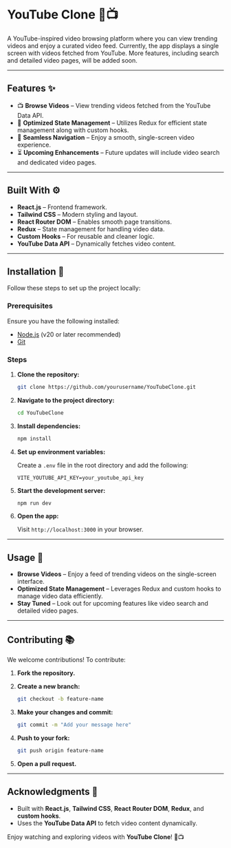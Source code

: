 # YouTube Clone 🎥📺

A YouTube-inspired video browsing platform where you can view trending videos and enjoy a curated video feed. Currently, the app displays a single screen with videos fetched from YouTube. More features, including search and detailed video pages, will be added soon.

---

## Features ✨

- 📺 **Browse Videos** – View trending videos fetched from the YouTube Data API.
- 🔄 **Optimized State Management** – Utilizes Redux for efficient state management along with custom hooks.
- 🔗 **Seamless Navigation** – Enjoy a smooth, single-screen video experience.
- ⏳ **Upcoming Enhancements** – Future updates will include video search and dedicated video pages.

---

## Built With ⚙️

- **React.js** – Frontend framework.
- **Tailwind CSS** – Modern styling and layout.
- **React Router DOM** – Enables smooth page transitions.
- **Redux** – State management for handling video data.
- **Custom Hooks** – For reusable and cleaner logic.
- **YouTube Data API** – Dynamically fetches video content.

---

## Installation 🚀

Follow these steps to set up the project locally:

### Prerequisites

Ensure you have the following installed:

- [Node.js](https://nodejs.org/) (v20 or later recommended)
- [Git](https://git-scm.com/)

### Steps

1. **Clone the repository:**

   ```bash
   git clone https://github.com/yourusername/YouTubeClone.git
   ```

2. **Navigate to the project directory:**

   ```bash
   cd YouTubeClone
   ```

3. **Install dependencies:**

   ```bash
   npm install
   ```

4. **Set up environment variables:**

   Create a `.env` file in the root directory and add the following:

   ```env
   VITE_YOUTUBE_API_KEY=your_youtube_api_key
   ```

5. **Start the development server:**

   ```bash
   npm run dev
   ```

6. **Open the app:**

   Visit `http://localhost:3000` in your browser.

---

## Usage 🔄

- **Browse Videos** – Enjoy a feed of trending videos on the single-screen interface.
- **Optimized State Management** – Leverages Redux and custom hooks to manage video data efficiently.
- **Stay Tuned** – Look out for upcoming features like video search and detailed video pages.

---

## Contributing 📚

We welcome contributions! To contribute:

1. **Fork the repository.**
2. **Create a new branch:**

   ```bash
   git checkout -b feature-name
   ```

3. **Make your changes and commit:**

   ```bash
   git commit -m "Add your message here"
   ```

4. **Push to your fork:**

   ```bash
   git push origin feature-name
   ```

5. **Open a pull request.**

---

## Acknowledgments 🌟

- Built with **React.js**, **Tailwind CSS**, **React Router DOM**, **Redux**, and **custom hooks**.
- Uses the **YouTube Data API** to fetch video content dynamically.

Enjoy watching and exploring videos with **YouTube Clone**! 🚀📺
